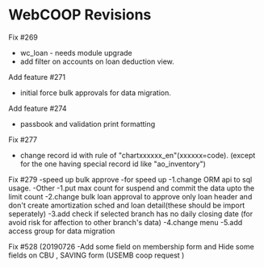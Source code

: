 # WebCOOP Revisions

Fix #269
- wc_loan - needs module upgrade
- add filter on accounts on loan deduction view.

Add feature #271
- initial force bulk approvals for data migration.

Add feature #274
- passbook and validation print formatting

Fix #277
- change record id with rule of "chartxxxxxx_en"(xxxxxx=code).
  (except for the one having special record id like "ao_inventory")

Fix #279
-speed up bulk approve 
-for speed up
-1.change ORM api to sql usage.
-Other 
-1.put max count for suspend and commit the data upto the limit count
-2.change bulk loan approval to approve only loan header and don't create amortization sched and loan detail(these should be import seperately)
-3.add check if selected branch has no daily closing date (for avoid risk for affection to other branch's data)
-4.change menu
-5.add access group for data migration

Fix #528 (20190726
-Add some field on membership form and Hide some fields on CBU , SAVING form (USEMB coop request )

